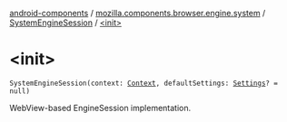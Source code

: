 [android-components](../../index.md) / [mozilla.components.browser.engine.system](../index.md) / [SystemEngineSession](index.md) / [&lt;init&gt;](./-init-.md)

# &lt;init&gt;

`SystemEngineSession(context: `[`Context`](https://developer.android.com/reference/android/content/Context.html)`, defaultSettings: `[`Settings`](../../mozilla.components.concept.engine/-settings/index.md)`? = null)`

WebView-based EngineSession implementation.

